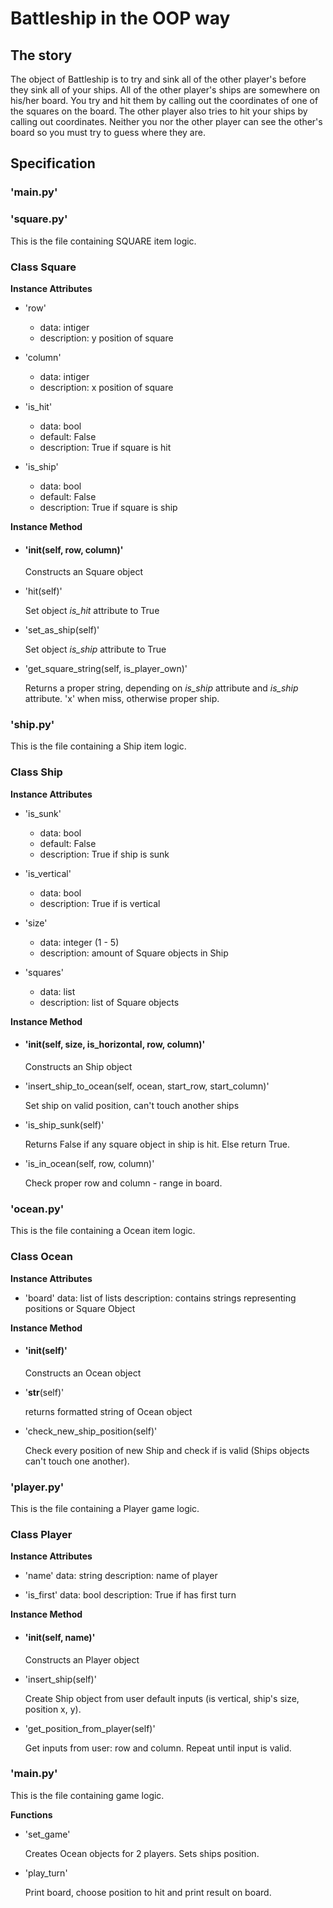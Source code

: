 # Battleship in the OOP way

## The story

The object of Battleship is to try and sink all of the other player's before they sink all of your ships. All of the other player's ships are somewhere on his/her board.  You try and hit them by calling out the coordinates of one of the squares on the board.  The other player also tries to hit your ships by calling out coordinates. Neither you nor the other player can see the other's board so you must try to guess where they are.

## Specification

### 'main.py'

### 'square.py'

This is the file containing SQUARE item logic.

### Class Square

__Instance Attributes__
 
* 'row'
  - data: intiger
  - description: y position of square

* 'column'
  - data: intiger
  - description: x position of square

* 'is_hit'
  - data: bool
  - default: False
  - description: True if square is hit

* 'is_ship'
  - data: bool
  - default: False
  - description: True if square is ship

__Instance Method__

* #### '__init__(self, row, column)'

  Constructs an Square object
  
* 'hit(self)'
  
  Set object *is_hit* attribute to True

* 'set_as_ship(self)'

  Set object *is_ship* attribute to True

* 'get_square_string(self, is_player_own)'

  Returns a proper string, depending on *is_ship* attribute and *is_ship* attribute. 
  'x' when miss, otherwise proper ship.
  


### 'ship.py'

This is the file containing a Ship item logic.

### Class Ship

__Instance Attributes__

* 'is_sunk'
  - data: bool
  - default: False
  - description: True if ship is sunk

* 'is_vertical'
  - data: bool
  - description: True if is vertical

* 'size'
  - data: integer (1 - 5)
  - description: amount of Square objects in Ship 

* 'squares'
  - data: list 
  - description: list of Square objects


__Instance Method__

* #### '__init__(self, size, is_horizontal, row, column)'

  Constructs an Ship object

* 'insert_ship_to_ocean(self, ocean, start_row, start_column)'

  Set ship on valid position, can't touch another ships

* 'is_ship_sunk(self)'

  Returns False if any square object in ship is hit. Else return True.

* 'is_in_ocean(self, row, column)'

  Check proper row and column - range in board.


### 'ocean.py'

This is the file containing a Ocean item logic.

### Class Ocean

__Instance Attributes__

* 'board'
  data: list of lists
  description: contains strings representing positions or Square Object

__Instance Method__

* #### '__init__(self)'

  Constructs an Ocean object

* '__str__(self)'

  returns formatted string of Ocean object

* 'check_new_ship_position(self)'

  Check every position of new Ship and check if is valid (Ships objects can't touch one another).

### 'player.py'

This is the file containing a Player game logic.

### Class Player

__Instance Attributes__

* 'name'
  data: string
  description: name of player

* 'is_first'
  data: bool
  description: True if has first turn

__Instance Method__

* #### '__init__(self, name)'

  Constructs an Player object

* 'insert_ship(self)'
  
  Create Ship object from user default inputs (is vertical, ship's size, position x, y).
   

* 'get_position_from_player(self)'

  Get inputs from user: row and column.
  Repeat until input is valid. 


### 'main.py'

This is the file containing game logic.

__Functions__

* 'set_game'

  Creates Ocean objects for 2 players.
  Sets ships position.

* 'play_turn'

  Print board, choose position to hit and print result on board.

 


